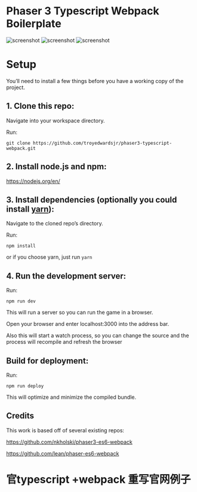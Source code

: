 # Phaser 3 Typescript Webpack Boilerplate
![screenshot](https://i.imgur.com/XXyX8KO.png)
![screenshot](https://i.imgur.com/YuzMdYi.png)
![screenshot](https://i.imgur.com/GIdIa5q.png)

# Setup
You’ll need to install a few things before you have a working copy of the project.

## 1. Clone this repo:

Navigate into your workspace directory.

Run:

```git clone https://github.com/troyedwardsjr/phaser3-typescript-webpack.git```

## 2. Install node.js and npm:

https://nodejs.org/en/


## 3. Install dependencies (optionally you could install [yarn](https://yarnpkg.com/)):

Navigate to the cloned repo’s directory.

Run:

```npm install```

or if you choose yarn, just run ```yarn```

## 4. Run the development server:

Run:

```npm run dev```

This will run a server so you can run the game in a browser.

Open your browser and enter localhost:3000 into the address bar.

Also this will start a watch process, so you can change the source and the process will recompile and refresh the browser


## Build for deployment:

Run:

```npm run deploy```

This will optimize and minimize the compiled bundle.

## Credits

This work is based off of several existing repos:

https://github.com/nkholski/phaser3-es6-webpack

https://github.com/lean/phaser-es6-webpack
# 官typescript +webpack 重写官网例子
